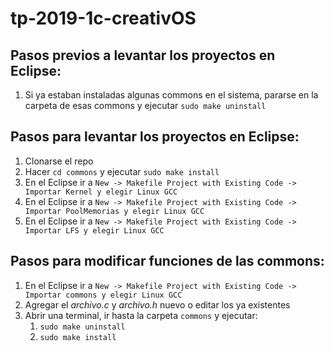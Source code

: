 # tp-2019-1c-creativOS

## Pasos previos a levantar los proyectos en Eclipse:
1. Si ya estaban instaladas algunas commons en el sistema, pararse en la carpeta de esas commons y ejecutar `sudo make uninstall`

## Pasos para levantar los proyectos en Eclipse:
1. Clonarse el repo
2. Hacer `cd commons` y ejecutar `sudo make install`
3. En el Eclipse ir a `New -> Makefile Project with Existing Code -> Importar Kernel y elegir Linux GCC`
4. En el Eclipse ir a `New -> Makefile Project with Existing Code -> Importar PoolMemorias y elegir Linux GCC`
5. En el Eclipse ir a `New -> Makefile Project with Existing Code -> Importar LFS y elegir Linux GCC`

## Pasos para modificar funciones de las commons:
1. En el Eclipse ir a `New -> Makefile Project with Existing Code -> Importar commons y elegir Linux GCC`
2. Agregar el *archivo.c* y *archivo.h* nuevo o editar los ya existentes
3. Abrir una terminal, ir hasta la carpeta `commons` y ejecutar:
    1. `sudo make uninstall`
    2. `sudo make install`
